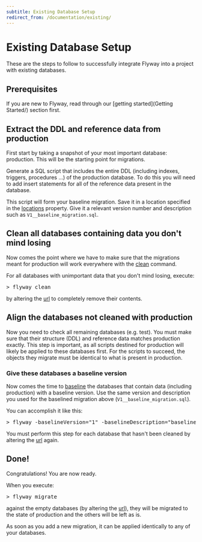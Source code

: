 ```yaml
---
subtitle: Existing Database Setup
redirect_from: /documentation/existing/
---
```


# Existing Database Setup

These are the steps to follow to successfully integrate Flyway into a project with existing databases.

## Prerequisites

If you are new to Flyway, read through our [getting started](Getting Started/) section first.

## Extract the DDL and reference data from production

First start by taking a snapshot of your most important database: production. This will be the starting point for migrations.

Generate a SQL script that includes the entire DDL (including indexes, triggers, procedures ...) of the production database. To do this you will need to add insert statements for all of the reference data present in the database.

This script will form your baseline migration. Save it in a location specified in the [locations](Configuration/parameters/flyway/locations) property. Give it a relevant version number and description such as `V1__baseline_migration.sql`.

## Clean all databases containing data you don't mind losing

Now comes the point where we have to make sure that the migrations meant for production will work everywhere with the [clean](Commands/clean) command.

For all databases with unimportant data that you don't mind losing, execute:
<pre class="console">&gt; flyway clean</pre>
by altering the [url](Configuration/parameters/environments/url) to completely remove their contents.

## Align the databases not cleaned with production

Now you need to check all remaining databases (e.g. test). You must make sure that their structure (DDL) and reference data matches production exactly. This step is important, as all scripts destined for production will likely be applied to these databases first. For the scripts to succeed, the objects they migrate must be identical to what is present in production.

### Give these databases a baseline version

Now comes the time to [baseline](Commands/baseline) the databases that contain data (including production) with a baseline version. Use the same version and description you used for the baselined migration above (`V1__baseline_migration.sql`).

You can accomplish it like this:
<pre class="console">&gt; flyway -baselineVersion="1" -baselineDescription="baseline_migration" baseline</pre>
You must perform this step for each database that hasn't been cleaned by altering the [url](Configuration/parameters/environments/url) again.

## Done!

Congratulations! You are now ready.

When you execute:

<pre class="console">&gt; flyway migrate</pre>

against the empty databases (by altering the [url](Configuration/parameters/environments/url)), they will be migrated to the state of production and the others will be left as is.

As soon as you add a new migration, it can be applied identically to any of your databases.
